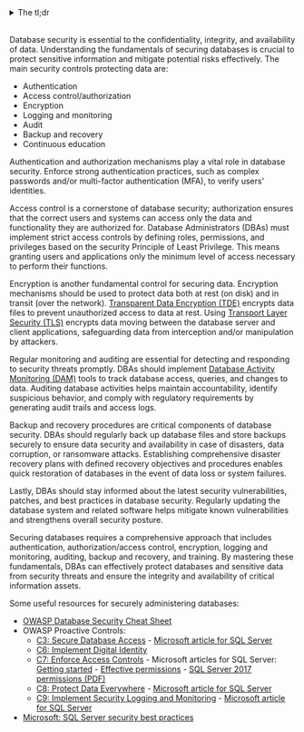 <details>
  <summary> The tl;dr </summary>
  
* Disable network (TCP) access and require all access over a local socket file or named pipe.
* Configure the database to only bind on localhost.
* Restrict access to the network port to specific hosts with firewall rules.
* Place the database server in a separate subnet isolated from the application server.
* For access from an untrusted system (e.g. thick clients) always connect to the backend through an API that enforces appropriate access control. Never make direct connections.
* Implement [TLS encryption](https://cheatsheetseries.owasp.org/cheatsheets/Transport_Layer_Security_Cheat_Sheet.html):
  * Configure the database to only allow encrypted connections.
  * Install a trusted digital certificate on the server.
  * Force clients to connect using TLSv1.2+ with modern ciphers (e.g, AES-GCM or ChaCha20).
  * Force clients to verify that the digital certificate is correct.
* Configure Secure Authentication:
  * Always require authentication, including connections from the local server.
  * Use strong and unique passwords for each application or service.
  * Configure access with the [minimum permissions required](https://cheatsheetseries.owasp.org/cheatsheets/Database_Security_Cheat_Sheet.html#creating-secure-permissions).
  * For SQL Server, consider the use of [Windows or Integrated Authentication](https://docs.microsoft.com/en-us/dotnet/framework/data/adonet/sql/authentication-in-sql-server).
  * Follow standard account management processes:
    * Review accounts to ensure they are still required.
    * Review permissions regularly.
    * Remove user accounts when an application is decommissioned.
    * Change system passwords when staff leave, or there is reason to believe that they have been compromised.
* Store database credentials securely:
  * Never store credentials in the application source code.
  * Store credentials in a secrets vault or a configuration file that:
    * Is outside of the web root.
    * Can be read only by the required user(s).
    * Is not checked into source code repositories.
  * Where possible store credentials encrypted or otherwise protected using built-in functionality.
* Configure secure user account permissions
  * Employ the principle of least privilege on a granular level as needed.
  * Do not use built-in root, sa or SYS accounts.
  * Do not grant accounts administrative rights over the database instance.
  * Ensure accounts can only connect from allowed hosts (e.g. localhost or the application server).
  * The account should only access the specific database(s) it needs.
  * Use separate databases and accounts for Dev, UAT, and Prod environments.
  * Grant only required permissions on the databases; most applications only need SELECT, UPDATE and DELETE permissions.
  * The account should not be the owner of the database.
  * Avoid using database links or linked servers. Where they are required, use an account that has been granted access to only the minimum databases, tables, and system privileges required.
  * For security-critical applications, apply permissions at more granular levels:
    * Table-level permissions.
    * Column-level permissions.
    * Row-level permissions.
    * Block access to the underlying tables and require access through restricted views.
* Hardening database configurations
  * Harden the underlying operating system by using a secure baseline such as the [Microsoft Security Baselines](https://docs.microsoft.com/en-us/windows/security/threat-protection/windows-security-baselines).
  * Harden the database application:
    * Install required security updates and patches.
    * Configure database services to run under a low privileged user account.
    * Remove default accounts and databases.
    * Store transaction logs on a separate disk from the main database files.
    * Configure regular backups of the database. Ensure that the backups are protected with appropriate permissions and encrypted.

</details>

<br>

Database security is essential to the confidentiality, integrity, and availability of data. Understanding the fundamentals of securing databases is crucial to protect sensitive information and mitigate potential risks effectively. The main security controls protecting data are:

* Authentication
* Access control/authorization
* Encryption
* Logging and monitoring
* Audit
* Backup and recovery
* Continuous education

Authentication and authorization mechanisms play a vital role in database security. Enforce strong authentication practices, such as complex passwords and/or multi-factor authentication (MFA), to verify users' identities. 

Access control is a cornerstone of database security; authorization ensures that the correct users and systems can access only the data and functionality they are authorized for. Database Administrators (DBAs) must implement strict access controls by defining roles, permissions, and privileges based on the security Principle of Least Privilege. This means granting users and applications only the minimum level of access necessary to perform their functions.

Encryption is another fundamental control for securing data. Encryption mechanisms should be used to protect data both at rest (on disk) and in transit (over the network). [Transparent Data Encryption (TDE)](https://en.wikipedia.org/wiki/Transparent_data_encryption) encrypts data files to prevent unauthorized access to data at rest. Using [Transport Layer Security (TLS)](https://en.wikipedia.org/wiki/Transport_Layer_Security) encrypts data moving between the database server and client applications, safeguarding data from interception and/or manipulation by attackers.

Regular monitoring and auditing are essential for detecting and responding to security threats promptly. DBAs should implement [Database Activity Monitoring (DAM)](https://en.wikipedia.org/wiki/Database_activity_monitoring) tools to track database access, queries, and changes to data. Auditing database activities helps maintain accountability, identify suspicious behavior, and comply with regulatory requirements by generating audit trails and access logs.

Backup and recovery procedures are critical components of database security. DBAs should regularly back up database files and store backups securely to ensure data security and availability in case of disasters, data corruption, or ransomware attacks. Establishing comprehensive disaster recovery plans with defined recovery objectives and procedures enables quick restoration of databases in the event of data loss or system failures.

Lastly, DBAs should stay informed about the latest security vulnerabilities, patches, and best practices in database security. Regularly updating the database system and related software helps mitigate known vulnerabilities and strengthens overall security posture.

Securing databases requires a comprehensive approach that includes authentication, authorization/access control, encryption, logging and monitoring, auditing, backup and recovery, and training. By mastering these fundamentals, DBAs can effectively protect databases and sensitive data from security threats and ensure the integrity and availability of critical information assets.

Some useful resources for securely administering databases:

* [OWASP Database Security Cheat Sheet](https://cheatsheetseries.owasp.org/cheatsheets/Database_Security_Cheat_Sheet.html#database-configuration-and-hardening)
* OWASP Proactive Controls:
  * [C3: Secure Database Access](https://owasp.org/www-project-proactive-controls/v3/en/c3-secure-database) - [Microsoft article for SQL Server](https://learn.microsoft.com/en-us/sql/relational-databases/security/authentication-access/getting-started-with-database-engine-permissions)
  * [C6: Implement Digital Identity](https://owasp.org/www-project-proactive-controls/v3/en/c6-digital-identity.html)
  * [C7: Enforce Access Controls](https://owasp.org/www-project-proactive-controls/v3/en/c7-enforce-access-controls.html) - Microsoft articles for SQL Server: [Getting started](https://learn.microsoft.com/en-us/sql/relational-databases/security/authentication-access/getting-started-with-database-engine-permissions) - [Effective permissions](https://learn.microsoft.com/en-us/sql/relational-databases/security/authentication-access/determining-effective-database-engine-permissions) - [SQL Server 2017 permissions (PDF)](https://raw.githubusercontent.com/Microsoft/sql-server-samples/master/samples/features/security/permissions-posters/Microsoft_SQL_Server_2017_and_Azure_SQL_Database_permissions_infographic.pdf)
  * [C8: Protect Data Everywhere](https://owasp.org/www-project-proactive-controls/v3/en/c8-protect-data-everywhere.html) - [Microsoft article for SQL Server](https://learn.microsoft.com/en-us/sql/relational-databases/security/encryption/sql-server-encryption)
  * [C9: Implement Security Logging and Monitoring](https://owasp.org/www-project-proactive-controls/v3/en/c9-security-logging.html) - [Microsoft article for SQL Server](https://learn.microsoft.com/en-us/sql/relational-databases/security/auditing/sql-server-audit-database-engine)
* [Microsoft: SQL Server security best practices](https://learn.microsoft.com/en-us/sql/relational-databases/security/sql-server-security-best-practices?view=sql-server-ver16)

 
